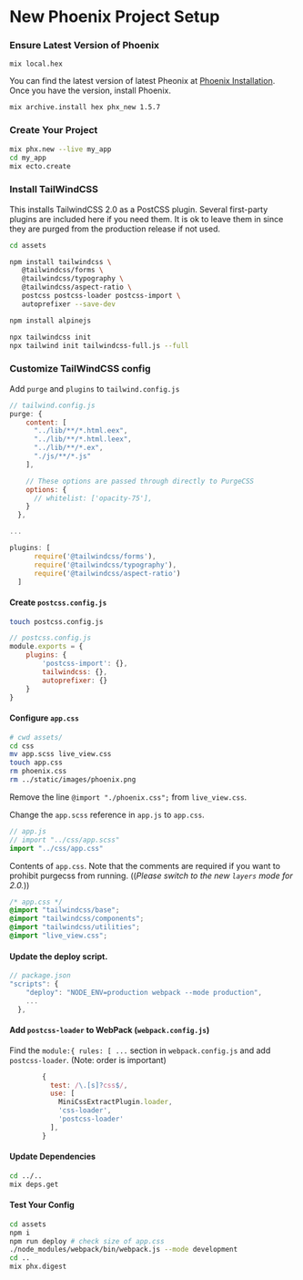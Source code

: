 # New Phoenix Project Setup

### Ensure Latest Version of Phoenix
`mix local.hex`

You can find the latest version of latest Pheonix at [Phoenix Installation](https://hexdocs.pm/phoenix/installation.html). Once you have the version, install Phoenix.
 
`mix archive.install hex phx_new 1.5.7`

### Create Your Project

```bash
mix phx.new --live my_app
cd my_app
mix ecto.create
```

### Install TailWindCSS
This installs TailwindCSS 2.0 as a PostCSS plugin. Several first-party plugins are included here if you need them. It is ok to leave them in since they are purged from the production release if not used.
```bash
cd assets

npm install tailwindcss \
   @tailwindcss/forms \
   @tailwindcss/typography \
   @tailwindcss/aspect-ratio \
   postcss postcss-loader postcss-import \
   autoprefixer --save-dev

npm install alpinejs

npx tailwindcss init
npx tailwind init tailwindcss-full.js --full
```

### Customize TailWindCSS config
Add `purge` and `plugins`  to `tailwind.config.js`

```javascript
// tailwind.config.js
purge: {
    content: [
      "../lib/**/*.html.eex",
      "../lib/**/*.html.leex",
      "../lib/**/*.ex",
      "./js/**/*.js"
    ],

    // These options are passed through directly to PurgeCSS
    options: {
      // whitelist: ['opacity-75'],
    }
  },

...

plugins: [
      require('@tailwindcss/forms'),
      require('@tailwindcss/typography'),
      require('@tailwindcss/aspect-ratio')
  ]


```

#### Create `postcss.config.js`

```bash
touch postcss.config.js
```

```javascript
// postcss.config.js
module.exports = {
    plugins: {
        'postcss-import': {},
        tailwindcss: {},
        autoprefixer: {}
    }
}
```

#### Configure `app.css`

```bash
# cwd assets/
cd css
mv app.scss live_view.css
touch app.css
rm phoenix.css
rm ../static/images/phoenix.png
```

Remove the line `@import "./phoenix.css";` from `live_view.css`.

Change the `app.scss` reference in `app.js` to `app.css`.

```javascript
// app.js
// import "../css/app.scss"
import "../css/app.css"
```

Contents of `app.css`. Note that the comments are required if you want to prohibit purgecss from running. ((*Please switch to the new `layers` mode for 2.0.*))
```css
/* app.css */
@import "tailwindcss/base";
@import "tailwindcss/components";
@import "tailwindcss/utilities";
@import "live_view.css";
```

#### Update the deploy script.

```javascript
// package.json
"scripts": {
    "deploy": "NODE_ENV=production webpack --mode production",
    ...
  },
```

#### Add `postcss-loader` to  WebPack (`webpack.config.js`)

Find the `module:{ rules: [ ...` section in `webpack.config.js` and add `postcss-loader`. (Note: order is important)
```javascript
        {
          test: /\.[s]?css$/,
          use: [
            MiniCssExtractPlugin.loader,
            'css-loader',
            'postcss-loader'
          ],
        }
```


#### Update Dependencies
```bash
cd ../..
mix deps.get
```

#### Test Your Config

```bash
cd assets
npm i
npm run deploy # check size of app.css
./node_modules/webpack/bin/webpack.js --mode development
cd ..
mix phx.digest
```





